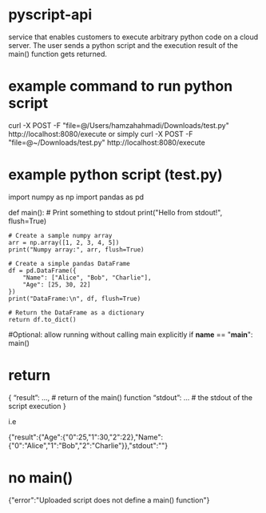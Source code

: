 # pyscript-api
service that enables customers to execute arbitrary python code on a cloud server. The user sends a python script and the execution result of the main() function gets returned.

# example command to run python script
curl -X POST -F "file=@/Users/hamzahahmadi/Downloads/test.py" http://localhost:8080/execute
or simply
curl -X POST -F "file=@~/Downloads/test.py" http://localhost:8080/execute

# example python script (test.py)
import numpy as np
import pandas as pd

def main():
    # Print something to stdout
    print("Hello from stdout!", flush=True)

    # Create a sample numpy array
    arr = np.array([1, 2, 3, 4, 5])
    print("Numpy array:", arr, flush=True)

    # Create a simple pandas DataFrame
    df = pd.DataFrame({
        "Name": ["Alice", "Bob", "Charlie"],
        "Age": [25, 30, 22]
    })
    print("DataFrame:\n", df, flush=True)

    # Return the DataFrame as a dictionary
    return df.to_dict()

#Optional: allow running without calling main explicitly
if __name__ == "__main__":
    main()

# return

{
“result”: ..., # return of the main() function
“stdout”: ... # the stdout of the script execution
}

i.e

{"result":{"Age":{"0":25,"1":30,"2":22},"Name":{"0":"Alice","1":"Bob","2":"Charlie"}},"stdout":""}

# no main()

{"error":"Uploaded script does not define a main() function"}



